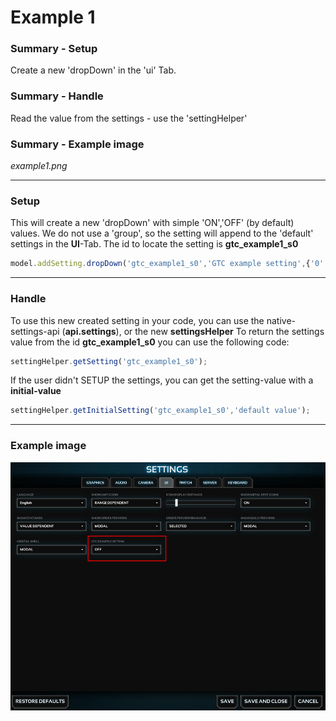 Example 1
=====================

### Summary - Setup ###
Create a new 'dropDown' in the 'ui' Tab.

### Summary - Handle ###
Read the value from the settings - use the 'settingHelper'

### Summary - Example image ###
_example1.png_

***************************************************************************************************************************************************
### Setup ###

This will create a new 'dropDown' with simple 'ON','OFF' (by default) values.
We do not use a 'group', so the setting will append to the 'default' settings in the **UI**-Tab.
The id to locate the setting is **gtc_example1_s0**

```javascript
model.addSetting.dropDown('gtc_example1_s0','GTC example setting',{'0':'OFF','1':'ON'},0,'ui');
```

***************************************************************************************************************************************************
### Handle ###

To use this new created setting in your code, you can use the native-settings-api (**api.settings**), or the new **settingsHelper**
To return the settings value from the id  **gtc_example1_s0** you can use the following code:

```javascript
settingHelper.getSetting('gtc_example1_s0');
```

If the user didn't SETUP the settings, you can get the setting-value with a **initial-value**
```javascript
settingHelper.getInitialSetting('gtc_example1_s0','default value');
```

***************************************************************************************************************************************************
### Example image ###
![this image is missing](https://github.com/pamods/mods-gtc/blob/master/gtcSettingsManager/examples/example1/example1_final.png "UI settings example 1")
